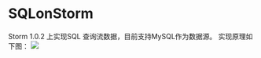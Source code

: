 # SQLonStorm
Storm 1.0.2 上实现SQL 查询流数据，目前支持MySQL作为数据源。
 实现原理如下图：
    <img src=http://7xtc7i.com1.z0.glb.clouddn.com/Snip20170517_1.png  />

